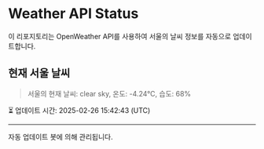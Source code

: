
# Weather API Status

이 리포지토리는 OpenWeather API를 사용하여 서울의 날씨 정보를 자동으로 업데이트합니다.

## 현재 서울 날씨
> 서울의 현재 날씨: clear sky, 온도: -4.24°C, 습도: 68%

⏳ 업데이트 시간: 2025-02-26 15:42:43 (UTC)

---
자동 업데이트 봇에 의해 관리됩니다.

